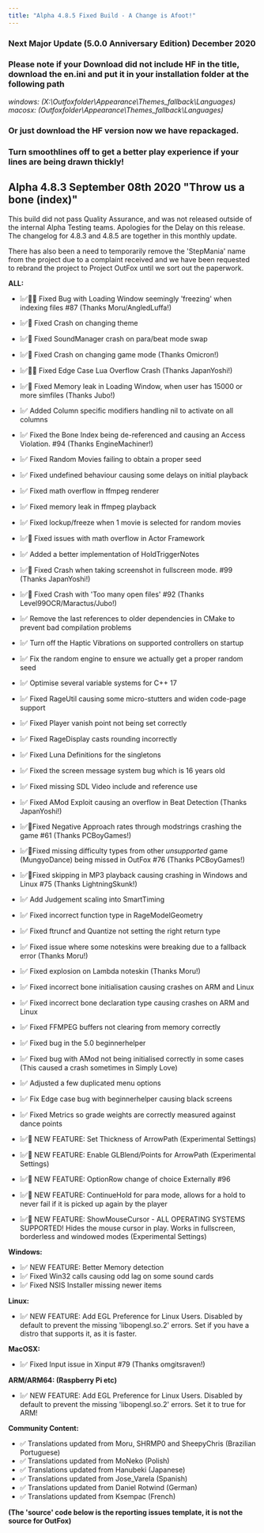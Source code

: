 ```yaml
---
title: "Alpha 4.8.5 Fixed Build - A Change is Afoot!"
---
```

### Next Major Update (5.0.0 Anniversary Edition) December 2020

### Please note if your Download did not include HF in the title, download the en.ini and put it in your installation folder at the following path 
*windows: (X:\Outfoxfolder\Appearance\Themes\_fallback\Languages\)*
*macosx: (Outfoxfolder\Appearance\Themes\_fallback\Languages\)*
### Or just download the HF version now we have repackaged.

### Turn smoothlines off to get a better play experience if your lines are being drawn thickly!

## Alpha 4.8.3 September 08th 2020 "Throw us a bone (index)" 
This build did not pass Quality Assurance, and was not released outside of the internal Alpha Testing teams. Apologies for the Delay on this release. The changelog for 4.8.3 and 4.8.5 are together in this monthly update.

There has also been a need to temporarily remove the 'StepMania' name from the project due to a complaint received and we have been requested to rebrand the project to Project OutFox until we sort out the paperwork.

**ALL:**
- ❕✅🐲📝 Fixed Bug with Loading Window seemingly 'freezing' when indexing files #87  (Thanks Moru/AngledLuffa!)
- ❕✅🐲 Fixed Crash on changing theme
- ❕✅🐲 Fixed SoundManager crash on para/beat mode swap
- ❕✅🐲 Fixed Crash on changing game mode (Thanks Omicron!)
- ❕✅🐲📝 Fixed Edge Case Lua Overflow Crash (Thanks JapanYoshi!)
- ❕✅🐲 Fixed Memory leak in Loading Window, when user has 15000 or more simfiles (Thanks Jubo!)
- ❕✅ Added Column specific modifiers handling nil to activate on all columns
- ❕✅ Fixed the Bone Index being de-referenced and causing an Access Violation. #94 (Thanks EngineMachiner!)
- ❕✅ Fixed Random Movies failing to obtain a proper seed
- ❕✅ Fixed undefined behaviour causing some delays on initial playback
- ❕✅ Fixed math overflow in ffmpeg renderer
- ❕✅ Fixed memory leak in ffmpeg playback
- ❕✅ Fixed lockup/freeze when 1 movie is selected for random movies
- ❕✅🐲 Fixed issues with math overflow in Actor Framework
- ❕✅ Added a better implementation of HoldTriggerNotes
- ❕✅📝 Fixed Crash when taking screenshot in fullscreen mode. #99 (Thanks JapanYoshi!)
- ❕✅📝 Fixed Crash with 'Too many open files' #92 (Thanks Level99OCR/Maractus/Jubo!)
- ❕✅ Remove the last references to older dependencies in CMake to prevent bad compilation problems
- ❕✅ Turn off the Haptic Vibrations on supported controllers on startup
- ❕✅ Fix the random engine to ensure we actually get a proper random seed
- ❕✅ Optimise several variable systems for C++ 17
- ❕✅ Fixed RageUtil causing some micro-stutters and widen code-page support
- ❕✅ Fixed Player vanish point not being set correctly
- ❕✅ Fixed RageDisplay casts rounding incorrectly
- ❕✅ Fixed Luna Definitions for the singletons
- ❕✅ Fixed the screen message system bug which is 16 years old
- ❕✅ Fixed missing SDL Video include and reference use
- ❕✅ Fixed AMod Exploit causing an overflow in Beat Detection (Thanks JapanYoshi!)
- ❕✅📝Fixed Negative Approach rates through modstrings crashing the game #61  (Thanks PCBoyGames!) 
- ❕✅📝Fixed missing difficulty types from other *unsupported* game (MungyoDance) being missed in OutFox #76 (Thanks PCBoyGames!)
- ❕✅📝Fixed skipping in MP3 playback causing crashing in Windows and Linux #75 (Thanks LightningSkunk!)
- ❕✅ Add Judgement scaling into SmartTiming
- ❕✅ Fixed incorrect function type in RageModelGeometry
- ❕✅ Fixed ftruncf and Quantize not setting the right return type
- ❕✅ Fixed issue where some noteskins were breaking due to a fallback error (Thanks Moru!)
- ❕✅ Fixed explosion on Lambda noteskin (Thanks Moru!)
- ❕✅ Fixed incorrect bone initialisation causing crashes on ARM and Linux
- ❕✅ Fixed incorrect bone declaration type causing crashes on ARM and Linux
- ❕✅ Fixed FFMPEG buffers not clearing from memory correctly
- ❕✅ Fixed bug in the 5.0 beginnerhelper
- ❕✅ Fixed bug with AMod not being initialised correctly in some cases (This caused a crash sometimes in Simply Love)
- ❕✅ Adjusted a few duplicated menu options
- ❕✅ Fix Edge case bug with beginnerhelper causing black screens
- ❕✅ Fixed Metrics so grade weights are correctly measured against dance points

- ❕✅📝 NEW FEATURE: Set Thickness of ArrowPath (Experimental Settings)
- ❕✅📝 NEW FEATURE: Enable GLBlend/Points for ArrowPath (Experimental Settings)
- ❕✅📝 NEW FEATURE: OptionRow change of choice Externally #96 
- ❕✅📝 NEW FEATURE: ContinueHold for para mode, allows for a hold to never fail if it is picked up again by the player
- ❕✅📝 NEW FEATURE: ShowMouseCursor - ALL OPERATING SYSTEMS SUPPORTED! Hides the mouse cursor in play. Works in fullscreen, borderless and windowed modes (Experimental Settings)

**Windows:**
- ❕✅ NEW FEATURE: Better Memory detection
- ❕✅ Fixed Win32 calls causing odd lag on some sound cards
- ❕✅ Fixed NSIS Installer missing newer items 

**Linux:**
- ❕✅ NEW FEATURE: Add EGL Preference for Linux Users. Disabled by default to prevent the missing 'libopengl.so.2' errors. Set if you have a distro that supports it, as it is faster.

**MacOSX:**
- ❕✅ Fixed Input issue in Xinput #79 (Thanks omgitsraven!)

**ARM/ARM64: (Raspberry Pi etc)**
- ❕✅ NEW FEATURE: Add EGL Preference for Linux Users. Disabled by default to prevent the missing 'libopengl.so.2' errors. Set it to true for ARM!

**Community Content:**
- ✅ Translations updated from Moru, SHRMP0 and SheepyChris  (Brazilian Portuguese)
- ✅ Translations updated from MoNeko (Polish) 
- ✅ Translations updated from Hanubeki (Japanese)
- ✅ Translations updated from Jose_Varela (Spanish)
- ✅ Translations updated from Daniel Rotwind (German)
- ✅ Translations updated from Ksempac (French)

**(The 'source' code below is the reporting issues template, it is not the source for OutFox)**